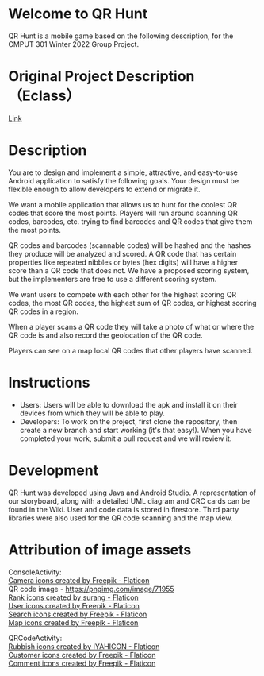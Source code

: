 # Welcome to QR Hunt
QR Hunt is a mobile game based on the following description, for the CMPUT 301 Winter 2022 Group Project.  

# Original Project Description（Eclass）

[Link](https://eclass.srv.ualberta.ca/mod/page/view.php?id=5825439)

# Description

You are to design and implement a simple, attractive, and easy-to-use Android application to satisfy the following goals. Your design must be flexible enough to allow developers to extend or migrate it.

We want a mobile application that allows us to hunt for the coolest QR codes that score the most points. Players will run around scanning QR codes, barcodes, etc. trying to find barcodes and QR codes that give them the most points.

QR codes and barcodes (scannable codes) will be hashed and the hashes they produce will be analyzed and scored. A QR code that has certain properties like repeated nibbles or bytes (hex digits) will have a higher score than a QR code that does not. We have a proposed scoring system, but the implementers are free to use a different scoring system.

We want users to compete with each other for the highest scoring QR codes, the most QR codes, the highest sum of QR codes, or highest scoring QR codes in a region. 

When a player scans a QR code they will take a photo of what or where the QR code is and also record the geolocation of the QR code. 

Players can see on a map local QR codes that other players have scanned.

# Instructions

* Users: Users will be able to download the apk and install it on their devices from which they will be able to play.
* Developers: To work on the project, first clone the repository, then create a new branch and start working (it's that easy!). When you have completed your work, submit a pull request and we will review it.

# Development
QR Hunt was developed using Java and Android Studio. A representation of our storyboard, along with a detailed UML diagram and CRC cards can be found in the Wiki. User and code data is stored in firestore. Third party libraries were also used for the QR code scanning and the map view.


# Attribution of image assets
ConsoleActivity: </br>
<a href="https://www.flaticon.com/free-icons/camera" title="camera icons">Camera icons created by Freepik - Flaticon</a> </br>
QR code image - https://pngimg.com/image/71955 </br>
<a href="https://www.flaticon.com/free-icons/rank" title="rank icons">Rank icons created by surang - Flaticon</a> </br>
<a href="https://www.flaticon.com/free-icons/user" title="user icons">User icons created by Freepik - Flaticon</a> </br>
<a href="https://www.flaticon.com/free-icons/search" title="search icons">Search icons created by Freepik - Flaticon</a> </br>
<a href="https://www.flaticon.com/free-icons/map" title="map icons">Map icons created by Freepik - Flaticon</a> </br>

QRCodeActivity: </br>
<a href="https://www.flaticon.com/free-icons/rubbish" title="rubbish icons">Rubbish icons created by IYAHICON - Flaticon</a> </br>
<a href="https://www.flaticon.com/free-icons/customer" title="customer icons">Customer icons created by Freepik - Flaticon</a> </br>
<a href="https://www.flaticon.com/free-icons/comment" title="comment icons">Comment icons created by Freepik - Flaticon</a> </br>
